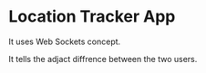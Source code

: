 # Location Tracker App 
It uses Web Sockets concept.

It tells the adjact diffrence between the two users.